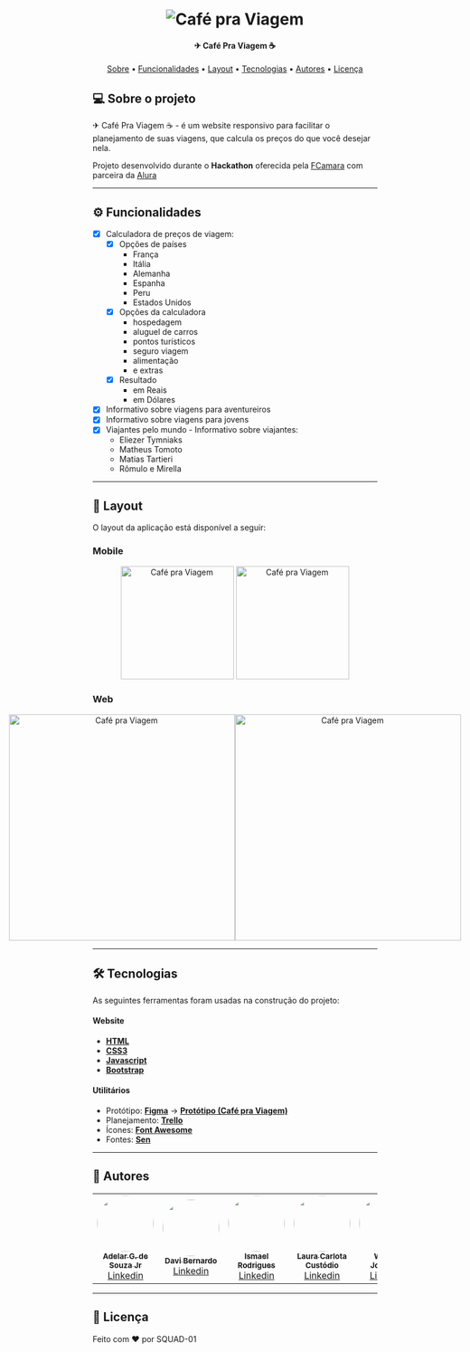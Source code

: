 </p>
<h1 align="center">
    <img alt="Café pra Viagem" title="#CafeNoBule" src="https://i.ibb.co/2gKm2QL/Banner-Readme.png" />
</h1>

<h4 align="center"> 
	✈ Café Pra Viagem ☕
</h4>

<p align="center">
 <a href="#-sobre-o-projeto">Sobre</a> •
 <a href="#-funcionalidades">Funcionalidades</a> •
 <a href="#-layout">Layout</a> • 
 <a href="#-tecnologias">Tecnologias</a> • 
 <a href="#-autores">Autores</a> • 
 <a href="#user-content--licença">Licença</a>
</p>


## 💻 Sobre o projeto

✈ Café Pra Viagem ☕ - é um website responsivo para facilitar o planejamento de suas viagens, que calcula os preços
do que você desejar nela.


Projeto desenvolvido durante o **Hackathon** oferecida pela [FCamara](https://www.fcamara.com.br/) 
com parceira da [Alura](https://www.alura.com.br/)

---

## ⚙️ Funcionalidades

- [x] Calculadora de preços de viagem:
  - [x] Opções de países
    - França
    - Itália
    - Alemanha
    - Espanha
    - Peru
    - Estados Unidos
  - [x] Opções da calculadora
    - hospedagem
    - aluguel de carros
    - pontos turísticos
    - seguro viagem
    - alimentação
    - e extras
  - [x] Resultado
    - em Reais
    - em Dólares

- [x] Informativo sobre viagens para aventureiros
- [x] Informativo sobre viagens para jovens
- [x] Viajantes pelo mundo - Informativo sobre viajantes:
  - Eliezer Tymniaks
  - Matheus Tomoto
  - Matias Tartieri
  - Rômulo e Mirella


---

## 🎨 Layout

O layout da aplicação está disponível a seguir:

### Mobile

<p align="center">
  <img alt="Café pra Viagem" title="#CafenoBule" src="https://i.ibb.co/Kywr1Bc/MOBILE-1.png" width="200px">

  <img alt="Café pra Viagem" title="#CafenoBule" src="https://i.ibb.co/WKgKrXb/MOBILE-2.png" width="200px">
</p>

### Web

<p align="center" style="display: flex; align-items: flex-start; justify-content: center;">
  <img alt="Café pra Viagem" title="#CafenoBule" src="https://i.ibb.co/Q8qPH0Y/WEB-1.png" width="400px">

  <img alt="Café pra Viagem" title="#CafenoBule" src="https://i.ibb.co/Qbjc2Qs/WEB-2.png" width="400px">
</p>

---

## 🛠 Tecnologias

As seguintes ferramentas foram usadas na construção do projeto:

#### **Website**

-   **[HTML](https://developer.mozilla.org/pt-BR/docs/Web/HTML)**
-   **[CSS3](https://developer.mozilla.org/pt-BR/docs/Web/CSS)**
-   **[Javascript](https://developer.mozilla.org/pt-BR/docs/Web/Javascript)**
-   **[Bootstrap](https://getbootstrap.com/)**

#### **Utilitários**

-   Protótipo:  **[Figma](https://www.figma.com/)**  →  **[Protótipo (Café pra Viagem)](https://www.figma.com/file/w2laBSvKvPULPhmkmB11SF/Caf%C3%A9-pra-Viagem)**
-   Planejamento: **[Trello](https://trello.com/b/5onOLPRG/squad01hack)**
-   Ícones:  **[Font Awesome](https://fontawesome.com/)**
-   Fontes:  **[Sen](https://fonts.google.com/specimen/Sen)**

---

## 🦸 Autores

<table>
  <tr>
    <td align="center"><a href="https://github.com/adelarjr21"><img style="border-radius: 50%;" src="https://avatars.githubusercontent.com/u/49174532?v=4" width="100px;" alt=""/><br /><sub><b>Adelar G. de Souza Jr</b></sub></a><br /><a href="https://rocketseat.com.br/" title="L‍inkedin">L‍inkedin</a></td>
    <td align="center"><a href="https://github.com/davidtheblane"><img style="border-radius: 50%;" src="https://avatars.githubusercontent.com/u/42559009?v=4" width="100px;" alt=""/><br /><sub><b>Davi Bernardo</b></sub></a><br /><a href="https://www.linkedin.com/in/davibernardo/" title="L‍inkedin">L‍inkedin</a></td>
    <td align="center"><a href="https://github.com/IsmaelRDeMelo"><img style="border-radius: 50%;" src="https://avatars.githubusercontent.com/u/54531312?v=4" width="100px;" alt=""/><br /><sub><b>Ismael Rodrigues</b></sub></a><br /><a href="https://www.linkedin.com/in/ismael-rodrigues-7b5524193/" title="L‍inkedin">L‍inkedin</a></td>
    <td align="center"><a href="https://github.com/lauracarlotta"><img style="border-radius: 50%;" src="https://cafepraviagem.github.io/hackathon/images/Laura.jpg" width="100px;" alt=""/><br /><sub><b>Laura Carlota Custódio</b></sub></a><br /><a href="https://www.linkedin.com/in/lauracarlotta/" title="L‍inkedin">L‍inkedin</a></td>
    <td align="center"><a href="https://github.com/will-yeager"><img style="border-radius: 50%;" src="https://avatars.githubusercontent.com/u/78751043?v=4" width="100px;" alt=""/><br /><sub><b>William Jonathan</b></sub></a><br /><a href="https://www.linkedin.com/in/willjsb/" title="L‍inkedin">L‍inkedin</a></td>
  </tr>
</table>


---

## 📝 Licença

Feito com ❤️ por SQUAD-01
